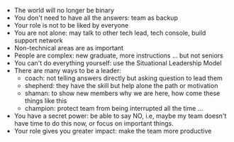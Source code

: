 
- The world will no longer be binary
- You don't need to have all the answers: team as backup
- Your role is not to be liked by everyone
- You are not alone: may talk to other tech lead, tech console, build support network
- Non-technical areas are as important
- People are complex: new graduate, more instructions ... but not seniors
- You can't do everything yourself: use the Situational Leadership Model
- There are many ways to be a leader: 
    - coach: not telling answers directly but asking question to lead them
    - shepherd: they have the skill but help alone the path or motivation
    - shaman: to show new members why we are here, how come these things like this
    - champion: protect team from being interrupted all the time ...
- You have a secret power: be able to say NO, i.e, maybe my team doesn't have time to do this now, or focus on important things.
- Your role gives you greater impact: make the team more productive


